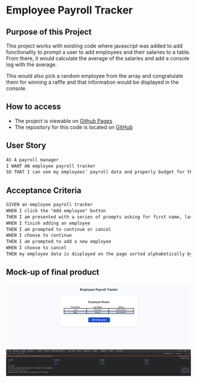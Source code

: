 # Employee Payroll Tracker

## Purpose of this Project

This project works with existing code where javascript was added to add functionality to prompt a user to add employees and their salaries to a table. From there, it would calculate the average of the salaries and add a console log with the average.

This would also pick a random employee from the array and congratulate them for winning a raffle and that information would be displayed in the console.

## How to access

- The project is viewable on [Github Pages](https://mgordon82.github.io/employee-payroll-tracker/)
- The repository for this code is located on [GitHub](https://github.com/mgordon82/employee-payroll-tracker)

## User Story

```md
AS A payroll manager
I WANT AN employee payroll tracker
SO THAT I can see my employees' payroll data and properly budget for the company
```

## Acceptance Criteria

```md
GIVEN an employee payroll tracker
WHEN I click the "Add employee" button
THEN I am presented with a series of prompts asking for first name, last name, and salary
WHEN I finish adding an employee
THEN I am prompted to continue or cancel
WHEN I choose to continue
THEN I am prompted to add a new employee
WHEN I choose to cancel
THEN my employee data is displayed on the page sorted alphabetically by last name, and the console shows computed and aggregated data
```

## Mock-up of final product

![Screenshot of the working application.](./assets/img/screenshot.png)

